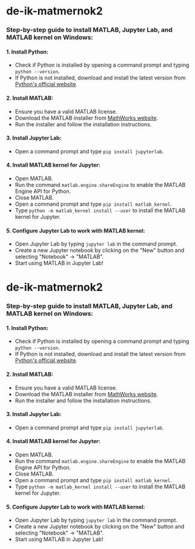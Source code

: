 # de-ik-matmernok2

### Step-by-step guide to install MATLAB, Jupyter Lab, and MATLAB kernel on Windows:


#### 1. Install Python:
- Check if Python is installed by opening a command prompt and typing `python --version`.
- If Python is not installed, download and install the latest version from [Python's official website](https://www.python.org/downloads/).

#### 2. Install MATLAB:
- Ensure you have a valid MATLAB license.
- Download the MATLAB installer from [MathWorks website](https://www.mathworks.com/downloads/).
- Run the installer and follow the installation instructions.

#### 3. Install Jupyter Lab:
- Open a command prompt and type `pip install jupyterlab`.

#### 4. Install MATLAB kernel for Jupyter:
- Open MATLAB.
- Run the command `matlab.engine.shareEngine` to enable the MATLAB Engine API for Python.
- Close MATLAB.
- Open a command prompt and type `pip install matlab_kernel`.
- Type `python -m matlab_kernel install --user` to install the MATLAB kernel for Jupyter.

#### 5. Configure Jupyter Lab to work with MATLAB kernel:
- Open Jupyter Lab by typing `jupyter lab` in the command prompt.
- Create a new Jupyter notebook by clicking on the "New" button and selecting "Notebook" -> "MATLAB".
- Start using MATLAB in Jupyter Lab!
# de-ik-matmernok2

### Step-by-step guide to install MATLAB, Jupyter Lab, and MATLAB kernel on Windows:


#### 1. Install Python:
- Check if Python is installed by opening a command prompt and typing `python --version`.
- If Python is not installed, download and install the latest version from [Python's official website](https://www.python.org/downloads/).

#### 2. Install MATLAB:
- Ensure you have a valid MATLAB license.
- Download the MATLAB installer from [MathWorks website](https://www.mathworks.com/downloads/).
- Run the installer and follow the installation instructions.

#### 3. Install Jupyter Lab:
- Open a command prompt and type `pip install jupyterlab`.

#### 4. Install MATLAB kernel for Jupyter:
- Open MATLAB.
- Run the command `matlab.engine.shareEngine` to enable the MATLAB Engine API for Python.
- Close MATLAB.
- Open a command prompt and type `pip install matlab_kernel`.
- Type `python -m matlab_kernel install --user` to install the MATLAB kernel for Jupyter.

#### 5. Configure Jupyter Lab to work with MATLAB kernel:
- Open Jupyter Lab by typing `jupyter lab` in the command prompt.
- Create a new Jupyter notebook by clicking on the "New" button and selecting "Notebook" -> "MATLAB".
- Start using MATLAB in Jupyter Lab!

